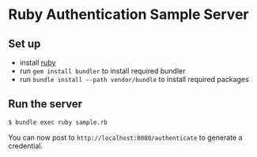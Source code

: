 # Ruby Authentication Sample Server

## Set up

- install [ruby](https://www.ruby-lang.org/en/documentation/installation/)
- run `gem install bundler` to install required bundler
- run `bundle install --path vendor/bundle` to install required packages

## Run the server

```bash
$ bundle exec ruby sample.rb
```

You can now post to `http://localhost:8080/authenticate` to generate a credential.
